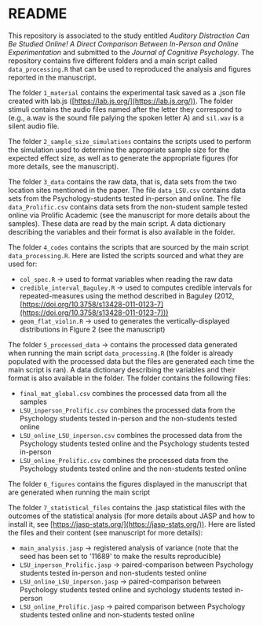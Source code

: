 # README

This repository is associated to the study entitled *Auditory Distraction Can Be Studied Online! A Direct Comparison Between In-Person and Online Experimentation* and submitted to the *Journal of Cognitive Psychology*. The repository contains five different folders and a main script called `data_processing.R` that can be used to reproduced the analysis and figures reported in the manuscript.

The folder `1_material` contains the experimental task saved as a .json file created with lab.js ([https://lab.js.org/](https://lab.js.org/)). The folder stimuli contains the audio files named after the letter they correspond to (e.g., a.wav is the sound file palying the spoken letter A) and `sil.wav` is a silent audio file.

The folder `2_sample_size_simulations` contains the scripts used to perform the simulation used to determine the appropriate sample size for the expected effect size, as well as to generate the appropriate figures (for more details, see the manuscript).

The folder `3_data` contains the raw data, that is, data sets from the two location sites mentioned in the paper. The file `data_LSU.csv` contains data sets from the Psychology-students tested in-person and online. The file `data_Prolific.csv` contains data sets from the non-student sample tested online via Prolific Academic (see the manuscript for more details about the samples). These data are read by the main script. A data dictionary describing the variables and their format is also available in the folder.

The folder `4_codes` contains the scripts that are sourced by the main script `data_processing.R`. Here are listed the scripts sourced and what they are used for:

+ `col_spec.R` &rarr; used to format variables when reading the raw data
+ `credible_interval_Baguley.R` &rarr; used to computes credible intervals for repeated-measures using the method described in Baguley (2012, [https://doi.org/10.3758/s13428-011-0123-7](https://doi.org/10.3758/s13428-011-0123-7)))
+ `geom_flat_violin.R` &rarr; used to generates the vertically-displayed distributions in Figure 2 (see the manuscript)

The folder `5_processed_data` &rarr; contains the processed data generated when running the main script `data_processing.R` (the folder is already populated with the processed data but the files are generated each time the main script is ran). A data dictionary describing the variables and their format is also available in the folder. The folder contains the following files:

+ `final_mat_global.csv` combines the processed data from all the samples
+ `LSU_inperson_Prolific.csv` combines the processed data from the Psychology students tested in-person and the non-students tested online
+ `LSU_online_LSU_inperson.csv` combines the processed data from the Psychology students tested online and the Psychology students tested in-person
+ `LSU_online_Prolific.csv` combines the processed data from the Psychology students tested online and the non-students tested online

The folder `6_figures` contains the figures displayed in the manuscript that are generated when running the main script

The folder `7_statistical_files` contains the .jasp statistical files with the outcomes of the statistical analysis (for more details about JASP and how to install it, see [https://jasp-stats.org/](https://jasp-stats.org/)). Here are listed the files and their content (see manuscript for more details):

+ `main_analysis.jasp` &rarr; registered analysis of variance (note that the seed has been set to '11689' to make the results reproducible)
+ `LSU_inperson_Prolific.jasp` &rarr; paired-comparison between Psychology students tested in-person and non-students tested online
+ `LSU_online_LSU_inperson.jasp` &rarr; paired-comparison between Psychology students tested online and sychology students tested in-person
+ `LSU_online_Prolific.jasp` &rarr; paired comparison between Psychology students tested online and non-students tested online